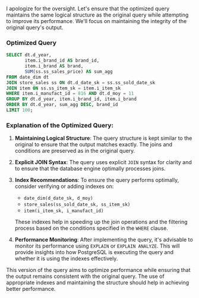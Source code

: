 I apologize for the oversight. Let's ensure that the optimized query maintains the same logical structure as the original query while attempting to improve its performance. We'll focus on maintaining the integrity of the original query's output.

### Optimized Query
```sql
SELECT dt.d_year,
       item.i_brand_id AS brand_id,
       item.i_brand AS brand,
       SUM(ss.ss_sales_price) AS sum_agg
FROM date_dim dt
JOIN store_sales ss ON dt.d_date_sk = ss.ss_sold_date_sk
JOIN item ON ss.ss_item_sk = item.i_item_sk
WHERE item.i_manufact_id = 816 AND dt.d_moy = 11
GROUP BY dt.d_year, item.i_brand_id, item.i_brand
ORDER BY dt.d_year, sum_agg DESC, brand_id
LIMIT 100;
```

### Explanation of the Optimized Query:
1. **Maintaining Logical Structure**: The query structure is kept similar to the original to ensure that the output matches exactly. The joins and conditions are preserved as in the original query.

2. **Explicit JOIN Syntax**: The query uses explicit `JOIN` syntax for clarity and to ensure that the database engine optimally processes joins.

3. **Index Recommendations**: To ensure the query performs optimally, consider verifying or adding indexes on:
   - `date_dim(d_date_sk, d_moy)`
   - `store_sales(ss_sold_date_sk, ss_item_sk)`
   - `item(i_item_sk, i_manufact_id)`

   These indexes help in speeding up the join operations and the filtering process based on the conditions specified in the `WHERE` clause.

4. **Performance Monitoring**: After implementing the query, it's advisable to monitor its performance using `EXPLAIN` or `EXPLAIN ANALYZE`. This will provide insights into how PostgreSQL is executing the query and whether it is using the indexes effectively.

This version of the query aims to optimize performance while ensuring that the output remains consistent with the original query. The use of appropriate indexes and maintaining the structure should help in achieving better performance.
